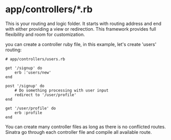 app/controllers/*.rb
=================
This is your routing and logic folder. It starts with routing address and end with either
providing a view or redirection. This framework provides full flexibility and room for
customization.

you can create a controller ruby file, in this example, let's create 'users' routing:
```
# app/controllers/users.rb

get '/signup' do
	erb :'users/new'
end

post '/signup' do
	# Do something processing with user input
	redirect to '/user/profile'
end

get '/user/profile' do
	erb :profile
end
```

You can create many controller files as long as there is no conflicted routes. Sinatra go through
each controller file and compile all available route.